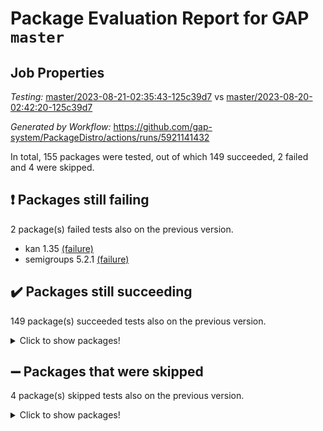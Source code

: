 # Package Evaluation Report for GAP `master`

## Job Properties

*Testing:* [master/2023-08-21-02:35:43-125c39d7](https://github.com/gap-system/PackageDistro/blob/data/reports/master/2023-08-21-02:35:43-125c39d7) vs [master/2023-08-20-02:42:20-125c39d7](https://github.com/gap-system/PackageDistro/blob/data/reports/master/2023-08-20-02:42:20-125c39d7)

*Generated by Workflow:* https://github.com/gap-system/PackageDistro/actions/runs/5921141432

In total, 155 packages were tested, out of which 149 succeeded, 2 failed and 4 were skipped.

## :exclamation: Packages still failing

2 package(s) failed tests also on the previous version.
- kan 1.35 [(failure)](https://github.com/gap-system/PackageDistro/actions/runs/5921141432/job/16053541464)
- semigroups 5.2.1 [(failure)](https://github.com/gap-system/PackageDistro/actions/runs/5921141432/job/16053545427)

## :heavy_check_mark: Packages still succeeding

149 package(s) succeeded tests also on the previous version.
<details><summary>Click to show packages!</summary>

- 4ti2interface 2023.02-04 [(success)](https://github.com/gap-system/PackageDistro/actions/runs/5921141432/job/16053534220)
- ace 5.6.2 [(success)](https://github.com/gap-system/PackageDistro/actions/runs/5921141432/job/16053534339)
- aclib 1.3.2 [(success)](https://github.com/gap-system/PackageDistro/actions/runs/5921141432/job/16053534443)
- agt 0.3.1 [(success)](https://github.com/gap-system/PackageDistro/actions/runs/5921141432/job/16053534520)
- alnuth 3.2.1 [(success)](https://github.com/gap-system/PackageDistro/actions/runs/5921141432/job/16053534605)
- anupq 3.3.0 [(success)](https://github.com/gap-system/PackageDistro/actions/runs/5921141432/job/16053534706)
- atlasrep 2.1.6 [(success)](https://github.com/gap-system/PackageDistro/actions/runs/5921141432/job/16053534800)
- autodoc 2023.06.19 [(success)](https://github.com/gap-system/PackageDistro/actions/runs/5921141432/job/16053534904)
- automata 1.15 [(success)](https://github.com/gap-system/PackageDistro/actions/runs/5921141432/job/16053534991)
- automgrp 1.3.2 [(success)](https://github.com/gap-system/PackageDistro/actions/runs/5921141432/job/16053535074)
- autpgrp 1.11 [(success)](https://github.com/gap-system/PackageDistro/actions/runs/5921141432/job/16053535185)
- cap 2023.08-07 [(success)](https://github.com/gap-system/PackageDistro/actions/runs/5921141432/job/16053535264)
- caratinterface 2.3.5 [(success)](https://github.com/gap-system/PackageDistro/actions/runs/5921141432/job/16053535368)
- cddinterface 2022.11.01 [(success)](https://github.com/gap-system/PackageDistro/actions/runs/5921141432/job/16053535482)
- circle 1.6.6 [(success)](https://github.com/gap-system/PackageDistro/actions/runs/5921141432/job/16053535578)
- classicpres 1.22 [(success)](https://github.com/gap-system/PackageDistro/actions/runs/5921141432/job/16053535689)
- cohomolo 1.6.11 [(success)](https://github.com/gap-system/PackageDistro/actions/runs/5921141432/job/16053535784)
- congruence 1.2.5 [(success)](https://github.com/gap-system/PackageDistro/actions/runs/5921141432/job/16053535871)
- corelg 1.56 [(success)](https://github.com/gap-system/PackageDistro/actions/runs/5921141432/job/16053535976)
- crime 1.6 [(success)](https://github.com/gap-system/PackageDistro/actions/runs/5921141432/job/16053536085)
- crisp 1.4.6 [(success)](https://github.com/gap-system/PackageDistro/actions/runs/5921141432/job/16053536191)
- crypting 0.10.4 [(success)](https://github.com/gap-system/PackageDistro/actions/runs/5921141432/job/16053536270)
- cryst 4.1.26 [(success)](https://github.com/gap-system/PackageDistro/actions/runs/5921141432/job/16053536365)
- crystcat 1.1.10 [(success)](https://github.com/gap-system/PackageDistro/actions/runs/5921141432/job/16053536484)
- ctbllib 1.3.6 [(success)](https://github.com/gap-system/PackageDistro/actions/runs/5921141432/job/16053536612)
- cubefree 1.19 [(success)](https://github.com/gap-system/PackageDistro/actions/runs/5921141432/job/16053536729)
- curlinterface 2.3.2 [(success)](https://github.com/gap-system/PackageDistro/actions/runs/5921141432/job/16053536828)
- cvec 2.8.1 [(success)](https://github.com/gap-system/PackageDistro/actions/runs/5921141432/job/16053536928)
- datastructures 0.3.0 [(success)](https://github.com/gap-system/PackageDistro/actions/runs/5921141432/job/16053537033)
- deepthought 1.0.6 [(success)](https://github.com/gap-system/PackageDistro/actions/runs/5921141432/job/16053537145)
- design 1.8 [(success)](https://github.com/gap-system/PackageDistro/actions/runs/5921141432/job/16053537245)
- difsets 2.3.1 [(success)](https://github.com/gap-system/PackageDistro/actions/runs/5921141432/job/16053537339)
- digraphs 1.6.2 [(success)](https://github.com/gap-system/PackageDistro/actions/runs/5921141432/job/16053537424)
- edim 1.3.7 [(success)](https://github.com/gap-system/PackageDistro/actions/runs/5921141432/job/16053537534)
- example 4.3.4 [(success)](https://github.com/gap-system/PackageDistro/actions/runs/5921141432/job/16053537648)
- examplesforhomalg 2023.07-01 [(success)](https://github.com/gap-system/PackageDistro/actions/runs/5921141432/job/16053537752)
- factint 1.6.3 [(success)](https://github.com/gap-system/PackageDistro/actions/runs/5921141432/job/16053537850)
- ferret 1.0.9 [(success)](https://github.com/gap-system/PackageDistro/actions/runs/5921141432/job/16053537962)
- fga 1.5.0 [(success)](https://github.com/gap-system/PackageDistro/actions/runs/5921141432/job/16053538079)
- fining 1.5.6 [(success)](https://github.com/gap-system/PackageDistro/actions/runs/5921141432/job/16053538161)
- float 1.0.3 [(success)](https://github.com/gap-system/PackageDistro/actions/runs/5921141432/job/16053538247)
- format 1.4.3 [(success)](https://github.com/gap-system/PackageDistro/actions/runs/5921141432/job/16053538366)
- forms 1.2.9 [(success)](https://github.com/gap-system/PackageDistro/actions/runs/5921141432/job/16053538475)
- fplsa 1.2.6 [(success)](https://github.com/gap-system/PackageDistro/actions/runs/5921141432/job/16053538581)
- fr 2.4.12 [(success)](https://github.com/gap-system/PackageDistro/actions/runs/5921141432/job/16053538656)
- francy 2.0.3 [(success)](https://github.com/gap-system/PackageDistro/actions/runs/5921141432/job/16053538752)
- fwtree 1.3 [(success)](https://github.com/gap-system/PackageDistro/actions/runs/5921141432/job/16053538857)
- gapdoc 1.6.6 [(success)](https://github.com/gap-system/PackageDistro/actions/runs/5921141432/job/16053538947)
- gauss 2023.02-04 [(success)](https://github.com/gap-system/PackageDistro/actions/runs/5921141432/job/16053539060)
- gaussforhomalg 2023.02-04 [(success)](https://github.com/gap-system/PackageDistro/actions/runs/5921141432/job/16053539153)
- gbnp 1.0.5 [(success)](https://github.com/gap-system/PackageDistro/actions/runs/5921141432/job/16053539232)
- generalizedmorphismsforcap 2023.03-01 [(success)](https://github.com/gap-system/PackageDistro/actions/runs/5921141432/job/16053539327)
- genss 1.6.8 [(success)](https://github.com/gap-system/PackageDistro/actions/runs/5921141432/job/16053539425)
- gradedmodules 2023.02-04 [(success)](https://github.com/gap-system/PackageDistro/actions/runs/5921141432/job/16053539509)
- gradedringforhomalg 2023.02-04 [(success)](https://github.com/gap-system/PackageDistro/actions/runs/5921141432/job/16053539617)
- grape 4.9.0 [(success)](https://github.com/gap-system/PackageDistro/actions/runs/5921141432/job/16053539704)
- groupoids 1.73 [(success)](https://github.com/gap-system/PackageDistro/actions/runs/5921141432/job/16053539778)
- grpconst 2.6.4 [(success)](https://github.com/gap-system/PackageDistro/actions/runs/5921141432/job/16053539877)
- guarana 0.96.3 [(success)](https://github.com/gap-system/PackageDistro/actions/runs/5921141432/job/16053539958)
- guava 3.18 [(success)](https://github.com/gap-system/PackageDistro/actions/runs/5921141432/job/16053540033)
- hap 1.58 [(success)](https://github.com/gap-system/PackageDistro/actions/runs/5921141432/job/16053540101)
- hapcryst 0.1.15 [(success)](https://github.com/gap-system/PackageDistro/actions/runs/5921141432/job/16053540193)
- hecke 1.5.3 [(success)](https://github.com/gap-system/PackageDistro/actions/runs/5921141432/job/16053540280)
- help 3.5 [(success)](https://github.com/gap-system/PackageDistro/actions/runs/5921141432/job/16053540362)
- homalg 2023.02-05 [(success)](https://github.com/gap-system/PackageDistro/actions/runs/5921141432/job/16053540445)
- homalgtocas 2023.02-04 [(success)](https://github.com/gap-system/PackageDistro/actions/runs/5921141432/job/16053540540)
- idrel 2.45 [(success)](https://github.com/gap-system/PackageDistro/actions/runs/5921141432/job/16053540645)
- images 1.3.1 [(success)](https://github.com/gap-system/PackageDistro/actions/runs/5921141432/job/16053540736)
- intpic 0.3.0 [(success)](https://github.com/gap-system/PackageDistro/actions/runs/5921141432/job/16053540828)
- io 4.8.1 [(success)](https://github.com/gap-system/PackageDistro/actions/runs/5921141432/job/16053540916)
- io_forhomalg 2023.02-04 [(success)](https://github.com/gap-system/PackageDistro/actions/runs/5921141432/job/16053540997)
- irredsol 1.4.4 [(success)](https://github.com/gap-system/PackageDistro/actions/runs/5921141432/job/16053541091)
- json 2.1.1 [(success)](https://github.com/gap-system/PackageDistro/actions/runs/5921141432/job/16053541179)
- jupyterkernel 1.5.0 [(success)](https://github.com/gap-system/PackageDistro/actions/runs/5921141432/job/16053541272)
- jupyterviz 1.5.6 [(success)](https://github.com/gap-system/PackageDistro/actions/runs/5921141432/job/16053541364)
- kbmag 1.5.11 [(success)](https://github.com/gap-system/PackageDistro/actions/runs/5921141432/job/16053541552)
- laguna 3.9.6 [(success)](https://github.com/gap-system/PackageDistro/actions/runs/5921141432/job/16053541627)
- liealgdb 2.2.1 [(success)](https://github.com/gap-system/PackageDistro/actions/runs/5921141432/job/16053541715)
- liepring 2.8 [(success)](https://github.com/gap-system/PackageDistro/actions/runs/5921141432/job/16053541865)
- liering 2.4.2 [(success)](https://github.com/gap-system/PackageDistro/actions/runs/5921141432/job/16053541978)
- linearalgebraforcap 2023.08-04 [(success)](https://github.com/gap-system/PackageDistro/actions/runs/5921141432/job/16053542100)
- localizeringforhomalg 2023.02-04 [(success)](https://github.com/gap-system/PackageDistro/actions/runs/5921141432/job/16053542230)
- loops 3.4.3 [(success)](https://github.com/gap-system/PackageDistro/actions/runs/5921141432/job/16053542342)
- lpres 1.0.3 [(success)](https://github.com/gap-system/PackageDistro/actions/runs/5921141432/job/16053542441)
- majoranaalgebras 1.5.1 [(success)](https://github.com/gap-system/PackageDistro/actions/runs/5921141432/job/16053542527)
- mapclass 1.4.6 [(success)](https://github.com/gap-system/PackageDistro/actions/runs/5921141432/job/16053542610)
- matgrp 0.70 [(success)](https://github.com/gap-system/PackageDistro/actions/runs/5921141432/job/16053542705)
- matricesforhomalg 2023.02-04 [(success)](https://github.com/gap-system/PackageDistro/actions/runs/5921141432/job/16053542787)
- modisom 2.5.4 [(success)](https://github.com/gap-system/PackageDistro/actions/runs/5921141432/job/16053542885)
- modulepresentationsforcap 2023.08-01 [(success)](https://github.com/gap-system/PackageDistro/actions/runs/5921141432/job/16053542969)
- modules 2023.02-04 [(success)](https://github.com/gap-system/PackageDistro/actions/runs/5921141432/job/16053543053)
- monoidalcategories 2023.08-08 [(success)](https://github.com/gap-system/PackageDistro/actions/runs/5921141432/job/16053543147)
- nconvex 2022.09-01 [(success)](https://github.com/gap-system/PackageDistro/actions/runs/5921141432/job/16053543231)
- nilmat 1.4.2 [(success)](https://github.com/gap-system/PackageDistro/actions/runs/5921141432/job/16053543334)
- nock 1.5 [(success)](https://github.com/gap-system/PackageDistro/actions/runs/5921141432/job/16053543421)
- normalizinterface 1.3.6 [(success)](https://github.com/gap-system/PackageDistro/actions/runs/5921141432/job/16053543488)
- nq 2.5.10 [(success)](https://github.com/gap-system/PackageDistro/actions/runs/5921141432/job/16053543559)
- numericalsgps 1.3.1 [(success)](https://github.com/gap-system/PackageDistro/actions/runs/5921141432/job/16053543642)
- openmath 11.5.3 [(success)](https://github.com/gap-system/PackageDistro/actions/runs/5921141432/job/16053543713)
- orb 4.9.0 [(success)](https://github.com/gap-system/PackageDistro/actions/runs/5921141432/job/16053543798)
- packagemanager 1.4.1 [(success)](https://github.com/gap-system/PackageDistro/actions/runs/5921141432/job/16053543880)
- patternclass 2.4.3 [(success)](https://github.com/gap-system/PackageDistro/actions/runs/5921141432/job/16053543943)
- permut 2.0.4 [(success)](https://github.com/gap-system/PackageDistro/actions/runs/5921141432/job/16053544028)
- polenta 1.3.10 [(success)](https://github.com/gap-system/PackageDistro/actions/runs/5921141432/job/16053544113)
- polymaking 0.8.6 [(success)](https://github.com/gap-system/PackageDistro/actions/runs/5921141432/job/16053544199)
- primgrp 3.4.4 [(success)](https://github.com/gap-system/PackageDistro/actions/runs/5921141432/job/16053544287)
- profiling 2.5.4 [(success)](https://github.com/gap-system/PackageDistro/actions/runs/5921141432/job/16053544371)
- qpa 1.34 [(success)](https://github.com/gap-system/PackageDistro/actions/runs/5921141432/job/16053544457)
- quagroup 1.8.3 [(success)](https://github.com/gap-system/PackageDistro/actions/runs/5921141432/job/16053544558)
- radiroot 2.9 [(success)](https://github.com/gap-system/PackageDistro/actions/runs/5921141432/job/16053544638)
- rcwa 4.7.1 [(success)](https://github.com/gap-system/PackageDistro/actions/runs/5921141432/job/16053544709)
- rds 1.8 [(success)](https://github.com/gap-system/PackageDistro/actions/runs/5921141432/job/16053544786)
- recog 1.4.2 [(success)](https://github.com/gap-system/PackageDistro/actions/runs/5921141432/job/16053544854)
- repndecomp 1.3.0 [(success)](https://github.com/gap-system/PackageDistro/actions/runs/5921141432/job/16053544931)
- repsn 3.1.1 [(success)](https://github.com/gap-system/PackageDistro/actions/runs/5921141432/job/16053545016)
- resclasses 4.7.3 [(success)](https://github.com/gap-system/PackageDistro/actions/runs/5921141432/job/16053545098)
- ringsforhomalg 2023.02-05 [(success)](https://github.com/gap-system/PackageDistro/actions/runs/5921141432/job/16053545170)
- sco 2023.02-04 [(success)](https://github.com/gap-system/PackageDistro/actions/runs/5921141432/job/16053545269)
- scscp 2.4.1 [(success)](https://github.com/gap-system/PackageDistro/actions/runs/5921141432/job/16053545346)
- sglppow 2.3 [(success)](https://github.com/gap-system/PackageDistro/actions/runs/5921141432/job/16053545489)
- sgpviz 0.999.5 [(success)](https://github.com/gap-system/PackageDistro/actions/runs/5921141432/job/16053545575)
- simpcomp 2.1.14 [(success)](https://github.com/gap-system/PackageDistro/actions/runs/5921141432/job/16053545658)
- singular 2023.02.09 [(success)](https://github.com/gap-system/PackageDistro/actions/runs/5921141432/job/16053545736)
- sl2reps 1.1 [(success)](https://github.com/gap-system/PackageDistro/actions/runs/5921141432/job/16053545829)
- sla 1.5.3 [(success)](https://github.com/gap-system/PackageDistro/actions/runs/5921141432/job/16053545925)
- smallgrp 1.5.3 [(success)](https://github.com/gap-system/PackageDistro/actions/runs/5921141432/job/16053546028)
- smallsemi 0.6.13 [(success)](https://github.com/gap-system/PackageDistro/actions/runs/5921141432/job/16053546116)
- sonata 2.9.6 [(success)](https://github.com/gap-system/PackageDistro/actions/runs/5921141432/job/16053546194)
- sophus 1.27 [(success)](https://github.com/gap-system/PackageDistro/actions/runs/5921141432/job/16053546281)
- spinsym 1.5.2 [(success)](https://github.com/gap-system/PackageDistro/actions/runs/5921141432/job/16053546368)
- standardff 0.9.4 [(success)](https://github.com/gap-system/PackageDistro/actions/runs/5921141432/job/16053546479)
- symbcompcc 1.3.2 [(success)](https://github.com/gap-system/PackageDistro/actions/runs/5921141432/job/16053546569)
- thelma 1.3 [(success)](https://github.com/gap-system/PackageDistro/actions/runs/5921141432/job/16053546674)
- tomlib 1.2.9 [(success)](https://github.com/gap-system/PackageDistro/actions/runs/5921141432/job/16053546774)
- toolsforhomalg 2023.07-01 [(success)](https://github.com/gap-system/PackageDistro/actions/runs/5921141432/job/16053546870)
- toric 1.9.5 [(success)](https://github.com/gap-system/PackageDistro/actions/runs/5921141432/job/16053546951)
- toricvarieties 2022.07.13 [(success)](https://github.com/gap-system/PackageDistro/actions/runs/5921141432/job/16053547049)
- transgrp 3.6.4 [(success)](https://github.com/gap-system/PackageDistro/actions/runs/5921141432/job/16053547147)
- ugaly 4.1.3 [(success)](https://github.com/gap-system/PackageDistro/actions/runs/5921141432/job/16053547249)
- unipot 1.5 [(success)](https://github.com/gap-system/PackageDistro/actions/runs/5921141432/job/16053547345)
- unitlib 4.2.0 [(success)](https://github.com/gap-system/PackageDistro/actions/runs/5921141432/job/16053547439)
- utils 0.82 [(success)](https://github.com/gap-system/PackageDistro/actions/runs/5921141432/job/16053547543)
- uuid 0.7 [(success)](https://github.com/gap-system/PackageDistro/actions/runs/5921141432/job/16053547634)
- walrus 0.9991 [(success)](https://github.com/gap-system/PackageDistro/actions/runs/5921141432/job/16053547745)
- wedderga 4.10.4 [(success)](https://github.com/gap-system/PackageDistro/actions/runs/5921141432/job/16053547866)
- xmod 2.91 [(success)](https://github.com/gap-system/PackageDistro/actions/runs/5921141432/job/16053547946)
- xmodalg 1.23 [(success)](https://github.com/gap-system/PackageDistro/actions/runs/5921141432/job/16053548047)
- yangbaxter 0.10.3 [(success)](https://github.com/gap-system/PackageDistro/actions/runs/5921141432/job/16053548138)
- zeromqinterface 0.14 [(success)](https://github.com/gap-system/PackageDistro/actions/runs/5921141432/job/16053548234)
</details>

## :heavy_minus_sign: Packages that were skipped

4 package(s) skipped tests also on the previous version.
<details><summary>Click to show packages!</summary>

- browse 1.8.21 [(skipped)](https://github.com/gap-system/PackageDistro/actions/runs/5921141432/job/16053276749)
- itc 1.5.1 [(skipped)](https://github.com/gap-system/PackageDistro/actions/runs/5921141432/job/16053276749)
- polycyclic 2.16 [(skipped)](https://github.com/gap-system/PackageDistro/actions/runs/5921141432/job/16053276749)
- xgap 4.31 [(skipped)](https://github.com/gap-system/PackageDistro/actions/runs/5921141432/job/16053276749)
</details>


